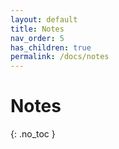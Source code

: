 ```yaml
---
layout: default
title: Notes
nav_order: 5
has_children: true
permalink: /docs/notes
---
```


# Notes
{: .no_toc }
